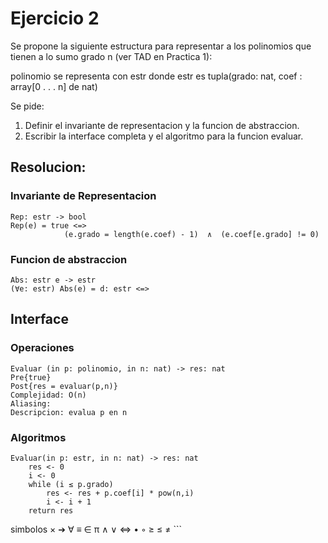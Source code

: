 # Ejercicio 2


Se propone la siguiente estructura para representar a los polinomios que tienen a lo sumo grado n (ver TAD
en Practica 1):

polinomio se representa con estr
donde estr es tupla(grado: nat, coef : array[0 . . . n] de nat)

Se pide:
1. Definir el invariante de representacion y la funcion de abstraccion.  
2. Escribir la interface completa y el algoritmo para la funcion evaluar.

## Resolucion:

### Invariante de Representacion
```
Rep: estr -> bool
Rep(e) = true <=>
            (e.grado = length(e.coef) - 1)  ∧  (e.coef[e.grado] != 0)
```

### Funcion de abstraccion
```
Abs: estr e -> estr
(∀e: estr) Abs(e) = d: estr <=>
```

## Interface
### Operaciones
```
Evaluar (in p: polinomio, in n: nat) -> res: nat
Pre{true}
Post{res = evaluar(p,n)}
Complejidad: O(n)
Aliasing:
Descripcion: evalua p en n
```
### Algoritmos
```
Evaluar(in p: estr, in n: nat) -> res: nat
    res <- 0
    i <- 0
    while (i ≤ p.grado)
        res <- res + p.coef[i] * pow(n,i)
        i <- i + 1
    return res
```
simbolos × ➔ ∀ ≡ ∈ π ∧ ∨ ⇔ • ◦ ≥ ≤ ≠ ```
